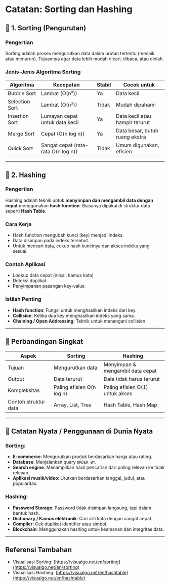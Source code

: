 # Catatan: Sorting dan Hashing

## 📌 1. Sorting (Pengurutan)

### Pengertian
Sorting adalah proses mengurutkan data dalam urutan tertentu (menaik atau menurun). Tujuannya agar data lebih mudah dicari, dibaca, atau diolah.

### Jenis-Jenis Algoritma Sorting
| Algoritma       | Kecepatan      | Stabil | Cocok untuk         |
|-----------------|----------------|--------|----------------------|
| Bubble Sort     | Lambat (O(n²)) | Ya     | Data kecil           |
| Selection Sort  | Lambat (O(n²)) | Tidak  | Mudah dipahami       |
| Insertion Sort  | Lumayan cepat untuk data kecil | Ya | Data kecil atau hampir terurut |
| Merge Sort      | Cepat (O(n log n)) | Ya | Data besar, butuh ruang ekstra |
| Quick Sort      | Sangat cepat (rata-rata O(n log n)) | Tidak | Umum digunakan, efisien |

---

## 📌 2. Hashing

### Pengertian
Hashing adalah teknik untuk **menyimpan dan mengambil data dengan cepat** menggunakan **hash function**. Biasanya dipakai di struktur data seperti **Hash Table**.

### Cara Kerja
- Hash function mengubah kunci (key) menjadi indeks.
- Data disimpan pada indeks tersebut.
- Untuk mencari data, cukup hash kuncinya dan akses indeks yang sesuai.

### Contoh Aplikasi
- Lookup data cepat (misal: kamus kata)
- Deteksi duplikat
- Penyimpanan pasangan key-value

### Istilah Penting
- **Hash function**: Fungsi untuk menghasilkan indeks dari key.
- **Collision**: Ketika dua key menghasilkan indeks yang sama.
- **Chaining / Open Addressing**: Teknik untuk menangani collision.

---

## 🔄 Perbandingan Singkat

| Aspek         | Sorting                    | Hashing                     |
|---------------|-----------------------------|------------------------------|
| Tujuan        | Mengurutkan data            | Menyimpan & mengambil data cepat |
| Output        | Data terurut                | Data tidak harus terurut     |
| Kompleksitas  | Paling efisien O(n log n)   | Paling efisien O(1) untuk akses |
| Contoh struktur data | Array, List, Tree      | Hash Table, Hash Map         |

---

## 📝 Catatan Nyata / Penggunaan di Dunia Nyata

### Sorting:
- **E-commerce**: Mengurutkan produk berdasarkan harga atau rating.
- **Database**: Menjalankan query `ORDER BY`.
- **Search engine**: Menampilkan hasil pencarian dari paling relevan ke tidak relevan.
- **Aplikasi musik/video**: Urutkan berdasarkan tanggal, judul, atau popularitas.

### Hashing:
- **Password Storage**: Password tidak disimpan langsung, tapi dalam bentuk hash.
- **Dictionary / Kamus elektronik**: Cari arti kata dengan sangat cepat.
- **Compiler**: Cek duplikat identifier atau simbol.
- **Blockchain**: Menggunakan hashing untuk keamanan dan integritas data.

---

## Referensi Tambahan
- Visualisasi Sorting: [https://visualgo.net/en/sorting](https://visualgo.net/en/sorting)
- Visualisasi Hashing: [https://visualgo.net/en/hashtable](https://visualgo.net/en/hashtable)
